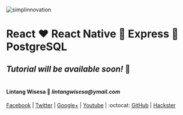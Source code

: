 #

![simplinnovation](https://4.bp.blogspot.com/-f7YxPyqHAzY/WJ6VnkvE0SI/AAAAAAAADTQ/0tDQPTrVrtMAFT-q-1-3ktUQT5Il9FGdQCLcB/s350/simpLINnovation1a.png)

# React :heart: React Native :yellow_heart: Express :green_heart: PostgreSQL

<!-- [![Video](https://img.youtube.com/vi/Cd36rmV0N18/0.jpg)](https://www.youtube.com/watch?v=Cd36rmV0N18) -->

## _**Tutorial will be available soon!**_ :pray:

#

#### Lintang Wisesa :love_letter: _lintangwisesa@ymail.com_

[Facebook](https://www.facebook.com/lintangbagus) |
[Twitter](https://twitter.com/Lintang_Wisesa) |
[Google+](https://plus.google.com/u/0/+LintangWisesa1) |
[Youtube](https://www.youtube.com/user/lintangbagus) | 
:octocat: [GitHub](https://github.com/LintangWisesa) |
[Hackster](https://www.hackster.io/lintangwisesa)
